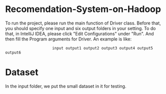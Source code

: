 # Recomendation-System-on-Hadoop

To run the project, please run the main function of Driver class. Before that, you should specify one input and six output folders in your setting. 
To do that, in IntelliJ IDEA, please click "Edit Configurations" under "Run". And then fill the Program arguments for Driver. An example is like: 


                         input output1 output2 output3 output4 output5 output6
                                  
                                  
# Dataset
In the input folder, we put the small dataset in it for testing.
